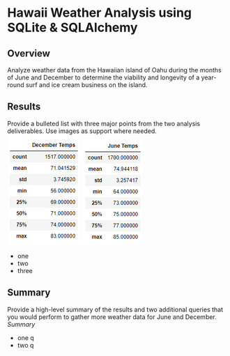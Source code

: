 # Hawaii Weather Analysis using SQLite & SQLAlchemy
## Overview
Analyze weather data from the Hawaiian island of Oahu during the months of June and December to determine the viability and longevity of a year-round surf and ice cream business on the island.

## Results
Provide a bulleted list with three major points from the two analysis deliverables. Use images as support where needed.
![DecemberTemps.png](/Analysis/DecemberTemps.png)
![JuneTemps.png](/Analysis/JuneTemps.png)
- one
- two
- three

## Summary
Provide a high-level summary of the results and two additional queries that you would perform to gather more weather data for June and December.
*Summary*
- one q
- two q

